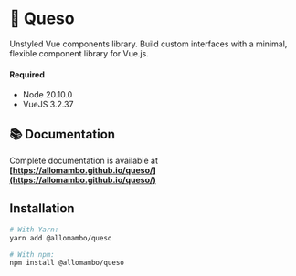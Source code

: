 # 🧀 Queso

Unstyled Vue components library. Build custom interfaces with a minimal, flexible component library for Vue.js.

#### Required

-   Node 20.10.0
-   VueJS 3.2.37

## 📚 Documentation

Complete documentation is available at **[https://allomambo.github.io/queso/](https://allomambo.github.io/queso/)**

## Installation

```bash
# With Yarn:
yarn add @allomambo/queso

# With npm:
npm install @allomambo/queso
```
